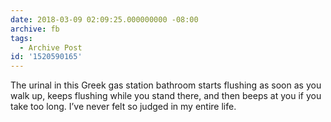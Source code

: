 ```yaml
---
date: 2018-03-09 02:09:25.000000000 -08:00
archive: fb
tags: 
  - Archive Post
id: '1520590165'
---
```


The urinal in this Greek gas station bathroom starts flushing as soon as you walk up, keeps flushing while you stand there, and then beeps at you if you take too long. I’ve never felt so judged in my entire life.
